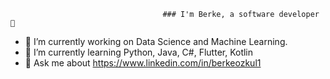                                       ### I'm Berke, a software developer 🚀





- 🔭 I’m currently working on Data Science and Machine Learning.
- 🌱 I’m currently learning Python, Java, C#, Flutter, Kotlin
- 💬 Ask me about https://www.linkedin.com/in/berkeozkul1

